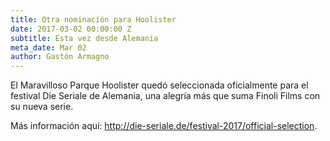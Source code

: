 ```yaml
---
title: Otra nominación para Hoolister
date: 2017-03-02 00:00:00 Z
subtitle: Esta vez desde Alemania
meta_date: Mar 02
author: Gastón Armagno
---
```


El Maravilloso Parque Hoolister quedó seleccionada oficialmente para el festival Die Seriale de Alemania, una alegría más que suma Finoli Films con su nueva serie.

Más información aquí: <a href="http://die-seriale.de/festival-2017/official-selection" target="_blank">http://die-seriale.de/festival-2017/official-selection</a>.
